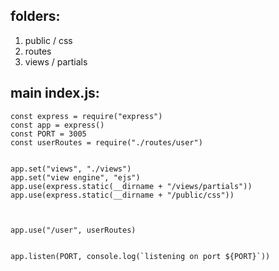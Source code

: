 ## folders: 
1. public / css
2. routes
3. views / partials

## main index.js: 

    const express = require("express")
    const app = express()
    const PORT = 3005
    const userRoutes = require("./routes/user")


    app.set("views", "./views")
    app.set("view engine", "ejs")
    app.use(express.static(__dirname + "/views/partials"))
    app.use(express.static(__dirname + "/public/css"))



    app.use("/user", userRoutes)


    app.listen(PORT, console.log(`listening on port ${PORT}`))